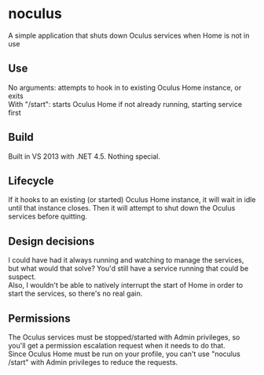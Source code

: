 # noculus
A simple application that shuts down Oculus services when Home is not in use

## Use
No arguments: attempts to hook in to existing Oculus Home instance, or exits  
With "/start": starts Oculus Home if not already running, starting service first

## Build
Built in VS 2013 with .NET 4.5. Nothing special.

## Lifecycle
If it hooks to an existing (or started) Oculus Home instance, it will wait in idle until that instance closes. Then it will attempt to shut down the Oculus services before quitting.

## Design decisions
I could have had it always running and watching to manage the services, but what would that solve? You'd still have a service running that could be suspect.  
Also, I wouldn't be able to natively interrupt the start of Home in order to start the services, so there's no real gain.

## Permissions
The Oculus services must be stopped/started with Admin privileges, so you'll get a permission escalation request when it needs to do that.  
Since Oculus Home must be run on your profile, you can't use "noculus /start" with Admin privileges to reduce the requests.
